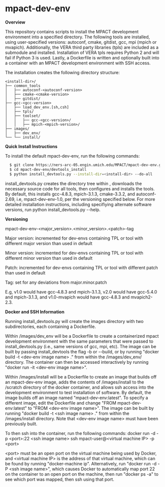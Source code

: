 # mpact-dev-env
<b>Overview</b>

This repository contains scripts to install the MPACT development environment into a specified directory. The following tools are installed, using user-specified versions: autoconf, cmake, gitdist, gcc, mpi (mpich or mvapich). Additionally, the VERA third party libraries (tpls) are included as a submodule and installed. Installation of VERA tpls requires Python 2 and will fail if Python 3 is used. Lastly, a Dockerfile is written and optionally built into a container with an MPACT development environment with SSH access. 

The installation creates the following directory structure:

    <install-dir>/
    ├── common_tools                      
    │   ├── autoconf-<autoconf-version>
    │   ├── cmake-<cmake-version>
    │   ├── gitdist/
    ├── gcc-<gcc-version>
    │   ├── load_dev_env.[sh,csh]
    │   ├── tpls/
    │   ├── toolset/
    │   │   ├── gcc-<gcc-version>/
    │   │   ├── mpich-<mpich-version>/   
    ├── images/
    │   ├── dev_env/
    └── └── install/



    
<b>Quick Install Instructions</b>

To install the default mpact-dev-env, run the following commands:

```bash
  $ git clone https://ners-arc-05.engin.umich.edu/MPACT/mpact-dev-env.git
  $ cd mpact-dev-env/devtools_install
  $ python install_devtools.py --install-dir=<install-dir> --do-all
```
install_devtools.py creates the directory tree within <install dir>, downloads the necessary source code for all tools, then configures and installs the tools.
By default, this installs gcc-4.8.3, mpich-3.1.3, cmake-3.3.2, and autoconf-2.69, i.e, mpact-dev-env-1.0, per the versioning specified below.
For more detailed installation instructions, including specifiying alternate software versions, run python install_devtools.py --help.

    
<b>Versioning</b>

mpact-dev-env-\<major_version>.\<minor_version>.\<patch>-tag

Major version: incremented for dev-envs containing TPL or tool with different major version than used in default

Minor version: incremented for dev-envs containing TPL or tool with different minor version than used in default

Patch: incremented for dev-envs containing TPL or tool with different patch than used in default

Tag: set for any deviations from major.minor.patch

E.g, v1.0 would have gcc-4.8.3 and mpich-3.1.3, v2.0 would have gcc-5.4.0 and mpich-3.1.3, and v1.0-mvapich would have gcc-4.8.3 and mvapich2-2.3.

<b>Docker and SSH Information</b>

Running install_devtools.py will create the images directory with two subdirectories, each containing a Dockerfile.

Within /images/dev_env will be a Dockerfile to create a containerized mpact development environment with the same parameters that were passed to install_devtools.py (i.e., same versions of gcc, mpi, etc). The image can be built by passing install_devtools the flag -b or --build, or by running "docker build -t \<dev-env image name> ." from within the /images/dev_env/ directory. The container can then be accessed interactively by running "docker run -it \<dev-env image name>". 
 
Within /images/install will be a Dockerfile to create an image that builds off an mpact-dev-env image, adds the contents of /images/install to the /scratch directory of the docker container, and allows ssh access into the development environment to test installation of software. By default, the image builds off an image named "mpact-dev-env:latest". To specify a different image, edit the Dockerfile and change "FROM mpact-dev-env:latest" to "FROM \<dev-env image name>". The image can be built by running "docker build -t \<ssh image name> ." from within the /images/install directory. Note that \<dev-env image name> must have been previously built.
 
To then ssh into the container, run the following commands:
docker run -d -p \<port>:22 \<ssh image name>
ssh mpact-user@\<virtual machine IP> -p \<port>
 
\<port> must be an open port on the virtual machine being used by Docker, and \<virtual machine IP> is the address of that virtual   machine, which can be found by running "docker-machine ip". Alternatively, run "docker run -d -P \<ssh image name>", which causes Docker to automatically map port 22 on the container to an open port on the machine, then run "docker ps -a" to see which port was mapped, then ssh using that port. 

